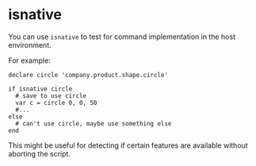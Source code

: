 
isnative
========

You can use `isnative` to test for command implementation in the host environment.

For example:

```
declare circle 'company.product.shape.circle'

if isnative circle
  # save to use circle
  var c = circle 0, 0, 50
  #...
else
  # can't use circle, maybe use something else
end
```

This might be useful for detecting if certain features are available without aborting the script.

